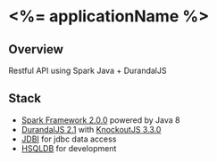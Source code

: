 <%=   applicationName %>
=

## Overview

Restful API using Spark Java + DurandalJS 

## Stack

* [Spark Framework 2.0.0](http://sparkjava.com) powered by Java 8
* [DurandalJS 2.1](http://durandaljs.com) with [KnockoutJS 3.3.0](http://knockout.com)
* [JDBI](http://jdbi.org) for jdbc data access 
* [HSQLDB](http://hsqldb.org) for development



